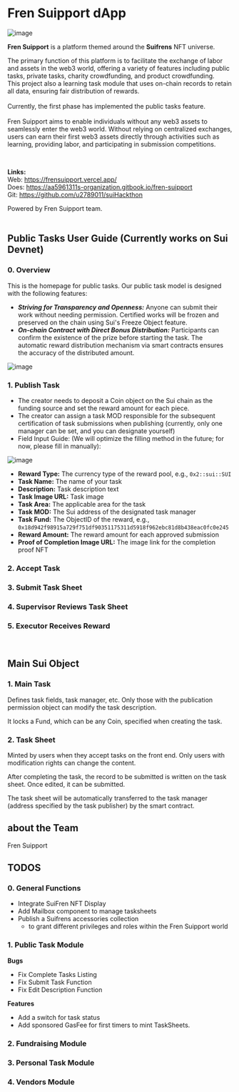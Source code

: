 # Fren Suipport dApp 
![image](https://github.com/u2789011/suiHackthon/assets/153002627/f39d632e-60b0-4ef9-a0f4-95e6baa7699d)


**Fren Suipport** is a platform themed around the **Suifrens** NFT universe.<br/>

The primary function of this platform is to facilitate the exchange of labor and assets in the web3 world, offering a variety of features including public tasks, private tasks, charity crowdfunding, and product crowdfunding.<br/>
This project also a learning task module that uses on-chain records to retain all data, ensuring fair distribution of rewards.<br/>
<br/>
Currently, the first phase has implemented the public tasks feature.<br/>
<br/>
Fren Suipport aims to enable individuals without any web3 assets to seamlessly enter the web3 world. Without relying on centralized exchanges, users can earn their first web3 assets directly through activities such as learning, providing labor, and participating in submission competitions.

<br/>

**Links:** <br/>
Web: <https://frensuipport.vercel.app/>
<br/>
Does: <https://aa5961311s-organization.gitbook.io/fren-suipport>
<br/>
Git: <https://github.com/u2789011/suiHackthon>

Powered by Fren Suipport team.
<br/>
<br/>


## Public Tasks User Guide (Currently works on Sui Devnet)

### 0. Overview
This is the homepage for public tasks. Our public task model is designed with the following features:
- ***Striving for Transparency and Openness:*** Anyone can submit their work without needing permission. Certified works will be frozen and preserved on the chain using Sui's Freeze Object feature.
- ***On-chain Contract with Direct Bonus Distribution:*** Participants can confirm the existence of the prize before starting the task. The automatic reward distribution mechanism via smart contracts ensures the accuracy of the distributed amount.

![image](https://github.com/u2789011/suiHackthon/assets/153002627/ff7239c5-447c-41de-9164-b3413c8b4656)

### 1. Publish Task 
  - The creator needs to deposit a Coin object on the Sui chain as the funding source and set the reward amount for each piece.
  - The creator can assign a task MOD responsible for the subsequent certification of task submissions when publishing
    (currently, only one manager can be set, and you can designate yourself)
  - Field Input Guide: (We will optimize the filling method in the future; for now, please fill in manually):
    
  ![image](https://github.com/u2789011/suiHackthon/assets/153002627/814ed343-02d1-41d1-a7e8-ff7e72678d0e)
  - **Reward Type:** The currency type of the reward pool, e.g., `0x2::sui::SUI`
  - **Task Name:** The name of your task
  - **Description:** Task description text
  - **Task Image URL:** Task image
  - **Task Area:** The applicable area for the task
  - **Task MOD:** The Sui address of the designated task manager
  - **Task Fund:** The ObjectID of the reward, e.g., `0x18d942f98915a729f751df90351175311d5918f962ebc81d8b438eac0fc0e245`
  - **Reward Amount:** The reward amount for each approved submission
  - **Proof of Completion Image URL:** The image link for the completion proof NFT

### 2. Accept Task

### 3. Submit Task Sheet

### 4. Supervisor Reviews Task Sheet

### 5. Executor Receives Reward

<br/>

## Main Sui Object

### 1. Main Task
Defines task fields, task manager, etc. Only those with the publication permission object can modify the task description.

It locks a Fund, which can be any Coin, specified when creating the task.

### 2. Task Sheet
Minted by users when they accept tasks on the front end. Only users with modification rights can change the content.

After completing the task, the record to be submitted is written on the task sheet. Once edited, it can be submitted.

The task sheet will be automatically transferred to the task manager (address specified by the task publisher) by the smart contract.


## about the Team
Fren Suipport


## TODOS
### 0. General Functions
- Integrate SuiFren NFT Display
- Add Mailbox component to manage tasksheets
- Publish a Suifrens accessories collection
  - to grant different privileges and roles within the Fren Suipport world

### 1. Public Task Module
**Bugs**
- Fix Complete Tasks Listing
- Fix Submit Task Function
- Fix Edit Description Function

**Features**
- Add a switch for task status
- Add sponsored GasFee for first timers to mint TaskSheets.

### 2. Fundraising Module

### 3. Personal Task Module

### 4. Vendors Module
